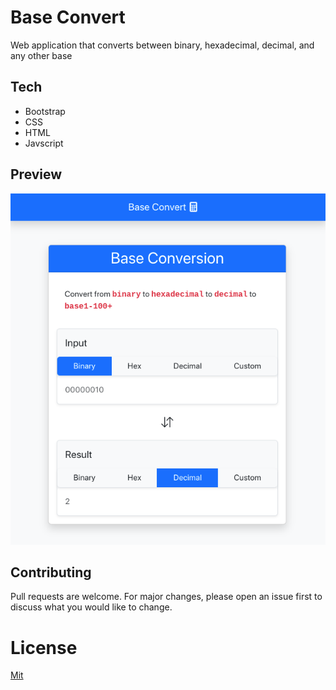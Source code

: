 # Base Convert
Web application that converts between binary, hexadecimal, decimal, and any other base

## Tech

- Bootstrap
- CSS
- HTML
- Javscript 

 ## Preview

<p align="center">
<img src="screenshots/main.png" width="600">
</p>

## Contributing

Pull requests are welcome. For major changes, please open an issue first to discuss what you would like to change.

# License

[Mit](https://choosealicense.com/licenses/mit/)
